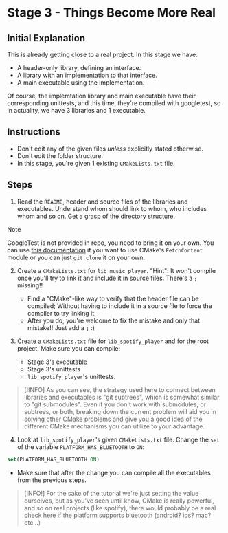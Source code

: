 # Stage 3 - Things Become More Real

## Initial Explanation

This is already getting close to a real project. In this stage we have:
- A header-only library, defining an interface.
- A library with an implementation to that interface.
- A main executable using the implementation.

Of course, the implemtation library and main executable have their corresponding unittests, and this time, they're compiled with googletest, so in actuality, we have 3 libraries and 1 executable.

## Instructions

- Don't edit any of the given files *unless* explicitly stated otherwise.
- Don't edit the folder structure.
- In this stage, you're given 1 existing `CMakeLists.txt` file.

## Steps

1. Read the `README`, header and source files of the libraries and executables. Understand whom should link to whom, who includes whom and so on. Get a grasp of the directory structure.

> [!NOTE]
> GoogleTest is not provided in repo, you need to bring it on your own.
> You can use [this documentation](https://google.github.io/googletest/quickstart-cmake.html) if you want to use CMake's `FetchContent` module or you can just `git clone` it on your own.

2. Create a `CMakeLists.txt` for `lib_music_player`. "Hint": It won't compile once you'll try to link it and include it in source files. There's a `;` missing!!
    - Find a "CMake"-like way to verify that the header file can be compiled; Without having to include it in a source file to force the compiler to try linking it.
    - After you do, you're welcome to fix the mistake and only that mistake!! Just add a `;` :)

3. Create a `CMakeLists.txt` file for `lib_spotify_player` and for the root project. Make sure you can compile:
    - Stage 3's executable
    - Stage 3's unittests
    - `lib_spotify_player`'s unittests.

> [!INFO]
> As you can see, the strategy used here to connect between libraries and executables is "git subtrees", which is somewhat similar to "git submodules".
> Even if you don't work with submodules, or subtrees, or both, breaking down the current problem will aid you in solving other CMake problems and give you a good idea of the different CMake mechanisms you can utilize to your advantage.

4. Look at `lib_spotify_player`'s given `CMakeLists.txt` file. Change the `set` of the variable `PLATFORM_HAS_BLUETOOTH` to `ON`:
```cmake
set(PLATFORM_HAS_BLUETOOTH ON)
```

- Make sure that after the change you can compile all the executables from the previous steps.

> [INFO!]
> For the sake of the tutorial we're just setting the value ourselves, but as you've seen until know, CMake is really powerful, and so on real projects (like spotify), there would probably be a real check here if the platform supports bluetooth (android? ios? mac? etc...)
